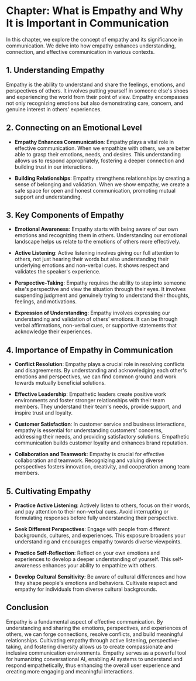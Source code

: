 Chapter: What is Empathy and Why It is Important in Communication
=================================================================

In this chapter, we explore the concept of empathy and its significance in communication. We delve into how empathy enhances understanding, connection, and effective communication in various contexts.

**1. Understanding Empathy**
----------------------------

Empathy is the ability to understand and share the feelings, emotions, and perspectives of others. It involves putting yourself in someone else's shoes and experiencing the world from their point of view. Empathy encompasses not only recognizing emotions but also demonstrating care, concern, and genuine interest in others' experiences.

**2. Connecting on an Emotional Level**
---------------------------------------

* **Empathy Enhances Communication**: Empathy plays a vital role in effective communication. When we empathize with others, we are better able to grasp their emotions, needs, and desires. This understanding allows us to respond appropriately, fostering a deeper connection and building trust in our interactions.

* **Building Relationships**: Empathy strengthens relationships by creating a sense of belonging and validation. When we show empathy, we create a safe space for open and honest communication, promoting mutual support and understanding.

**3. Key Components of Empathy**
--------------------------------

* **Emotional Awareness**: Empathy starts with being aware of our own emotions and recognizing them in others. Understanding our emotional landscape helps us relate to the emotions of others more effectively.

* **Active Listening**: Active listening involves giving our full attention to others, not just hearing their words but also understanding their underlying emotions and non-verbal cues. It shows respect and validates the speaker's experience.

* **Perspective-Taking**: Empathy requires the ability to step into someone else's perspective and view the situation through their eyes. It involves suspending judgment and genuinely trying to understand their thoughts, feelings, and motivations.

* **Expression of Understanding**: Empathy involves expressing our understanding and validation of others' emotions. It can be through verbal affirmations, non-verbal cues, or supportive statements that acknowledge their experiences.

**4. Importance of Empathy in Communication**
---------------------------------------------

* **Conflict Resolution**: Empathy plays a crucial role in resolving conflicts and disagreements. By understanding and acknowledging each other's emotions and perspectives, we can find common ground and work towards mutually beneficial solutions.

* **Effective Leadership**: Empathetic leaders create positive work environments and foster stronger relationships with their team members. They understand their team's needs, provide support, and inspire trust and loyalty.

* **Customer Satisfaction**: In customer service and business interactions, empathy is essential for understanding customers' concerns, addressing their needs, and providing satisfactory solutions. Empathetic communication builds customer loyalty and enhances brand reputation.

* **Collaboration and Teamwork**: Empathy is crucial for effective collaboration and teamwork. Recognizing and valuing diverse perspectives fosters innovation, creativity, and cooperation among team members.

**5. Cultivating Empathy**
--------------------------

* **Practice Active Listening**: Actively listen to others, focus on their words, and pay attention to their non-verbal cues. Avoid interrupting or formulating responses before fully understanding their perspective.

* **Seek Different Perspectives**: Engage with people from different backgrounds, cultures, and experiences. This exposure broadens your understanding and encourages empathy towards diverse viewpoints.

* **Practice Self-Reflection**: Reflect on your own emotions and experiences to develop a deeper understanding of yourself. This self-awareness enhances your ability to empathize with others.

* **Develop Cultural Sensitivity**: Be aware of cultural differences and how they shape people's emotions and behaviors. Cultivate respect and empathy for individuals from diverse cultural backgrounds.

**Conclusion**
--------------

Empathy is a fundamental aspect of effective communication. By understanding and sharing the emotions, perspectives, and experiences of others, we can forge connections, resolve conflicts, and build meaningful relationships. Cultivating empathy through active listening, perspective-taking, and fostering diversity allows us to create compassionate and inclusive communication environments. Empathy serves as a powerful tool for humanizing conversational AI, enabling AI systems to understand and respond empathetically, thus enhancing the overall user experience and creating more engaging and meaningful interactions.
